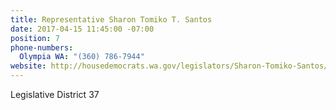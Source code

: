 ```yaml
---
title: Representative Sharon Tomiko T. Santos
date: 2017-04-15 11:45:00 -07:00
position: 7
phone-numbers:
  Olympia WA: "(360) 786-7944"
website: http://housedemocrats.wa.gov/legislators/Sharon-Tomiko-Santos/
---
```


Legislative District 37